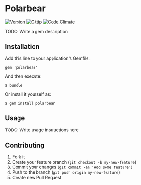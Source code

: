 # Polarbear

[![Version     ](https://img.shields.io/gem/v/polarbear.svg?style=flat)](https://rubygems.org/gems/polarbear)
[![Gittip      ](http://img.shields.io/gittip/haf.svg?style=flat)](http://gittip.com/haf)
[![Code Climate](https://img.shields.io/codeclimate/github/patbonecrusher/polarbear.svg?style=flat)](https://codeclimate.com/github/patbonecrusher/polarbear)

TODO: Write a gem description

## Installation

Add this line to your application's Gemfile:

    gem 'polarbear'

And then execute:

    $ bundle

Or install it yourself as:

    $ gem install polarbear

## Usage

TODO: Write usage instructions here

## Contributing

1. Fork it
2. Create your feature branch (`git checkout -b my-new-feature`)
3. Commit your changes (`git commit -am 'Add some feature'`)
4. Push to the branch (`git push origin my-new-feature`)
5. Create new Pull Request
